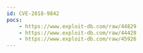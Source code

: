 ```yaml
---
id: CVE-2018-9842
pocs:
    - https://www.exploit-db.com/raw/44829
    - https://www.exploit-db.com/raw/44428
    - https://www.exploit-db.com/raw/45926
---
```

